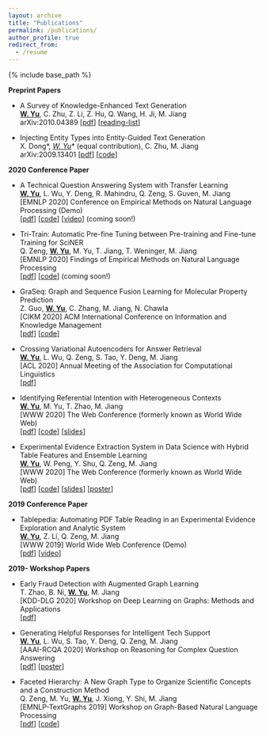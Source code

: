 ```yaml
---
layout: archive
title: "Publications"
permalink: /publications/
author_profile: true
redirect_from:
  - /resume
---
```


{% include base_path %}

**Preprint Papers**

* A Survey of Knowledge-Enhanced Text Generation <br>
  **<u>W. Yu</u>**, C. Zhu, Z. Li, Z. Hu, Q. Wang, H. Ji, M. Jiang <br>
  arXiv:2010.04389 \[[pdf](https://arxiv.org/abs/2010.04389)\] \[[reading-list](https://github.com/wyu97/KENLG-Reading/blob/master/README.md)\]

* Injecting Entity Types into Entity-Guided Text Generation <br>
  X. Dong*, **<u>W. Yu*</u>** (equal contribution), C. Zhu, M. Jiang <br>
  arXiv:2009.13401 \[[pdf](https://arxiv.org/abs/2009.13401)\] \[[code](https://github.com/wyu97/InjType)\]


**2020 Conference Paper**

* A Technical Question Answering System with Transfer Learning <br>
  **<u>W. Yu</u>**, L. Wu, Y. Deng, R. Mahindru, Q. Zeng, S. Guven, M. Jiang <br>
  [EMNLP 2020] Conference on Empirical Methods on Natural Language Processing  (Demo) <br>
  \[[pdf]()\] \[[code]()\] \[[video]()\] (coming soon!)

* Tri-Train: Automatic Pre-fine Tuning between Pre-training and Fine-tune Training for SciNER <br>
  Q. Zeng, **<u>W. Yu</u>**, M. Yu, T. Jiang, T. Weninger, M. Jiang <br>
  [EMNLP 2020] Findings of Empirical Methods on Natural Language Processing <br>
  \[[pdf]()\] \[[code]()\] (coming soon!)

* GraSeq: Graph and Sequence Fusion Learning for Molecular Property Prediction <br>
  Z. Guo, **<u>W. Yu</u>**, C. Zhang, M. Jiang, N. Chawla <br>
  [CIKM 2020] ACM International Conference on Information and Knowledge Management <br>
  \[[pdf](http://www.meng-jiang.com/pubs/graseq-cikm20/graseq-cikm20-paper.pdf)\]  \[[code](https://github.com/zhichunguo/GraSeq)\]

* Crossing Variational Autoencoders for Answer Retrieval <br>
  **<u>W. Yu</u>**, L. Wu, Q. Zeng, S. Tao, Y. Deng, M. Jiang <br>
  [ACL 2020] Annual Meeting of the Association for Computational Linguistics <br>
  \[[pdf](https://arxiv.org/pdf/2005.02557.pdf)\]

* Identifying Referential Intention with Heterogeneous Contexts <br>
  **<u>W. Yu</u>**, M. Yu, T. Zhao, M. Jiang <br>
  [WWW 2020] The Web Conference (formerly known as World Wide Web) <br>
  \[[pdf](/papers/C3_WWW_2020.pdf)\] \[[code](https://github.com/dmsquare/ReferInt)\] \[[slides](/slides/C3_WWW_2020.pdf)\]

* Experimental Evidence Extraction System in Data Science with Hybrid Table Features and Ensemble Learning <br>
  **<u>W. Yu</u>**, W. Peng, Y. Shu, Q. Zeng, M. Jiang <br>
  [WWW 2020] The Web Conference (formerly known as World Wide Web) <br>
  \[[pdf](/papers/C2_WWW_2020.pdf)\] \[[code](https://github.com/dmsquare/Tablepedia)\] \[[slides](/slides/C2_WWW_2020_slides.pdf)\] \[[poster](/poster/C2_WWW_2020_poster.pdf)\]

**2019 Conference Paper**

* Tablepedia: Automating PDF Table Reading in an Experimental Evidence Exploration and Analytic System <br>
  **<u>W. Yu</u>**, Z. Li, Q. Zeng, M. Jiang <br>
  [WWW 2019] World Wide Web Conference (Demo) <br>
  \[[pdf](/papers/C1_WWW_2019.pdf)\] \[[video](https://vimeo.com/310162310)\]

**2019- Workshop Papers**

* Early Fraud Detection with Augmented Graph Learning <br>
  T. Zhao, B. Ni, **<u>W. Yu</u>**, M. Jiang <br>
  [KDD-DLG 2020] Workshop on Deep Learning on Graphs: Methods and Applications <br>
  \[[pdf](https://tzhao.io/files/papers/DLG20_EarlyFraud.pdf)\]

* Generating Helpful Responses for Intelligent Tech Support <br>
  **<u>W. Yu</u>**, L. Wu, S. Tao, Y. Deng, Q. Zeng, M. Jiang <br>
  [AAAI-RCQA 2020] Workshop on Reasoning for Complex Question Answering <br>
  \[[pdf](/papers/W2_RCQA_2020.pdf)\] \[[poster](/poster/W2_RCQA_2020_poster.pdf)\]

* Faceted Hierarchy: A New Graph Type to Organize Scientific Concepts and a Construction Method <br>
  Q. Zeng, M. Yu, **<u>W. Yu</u>**, J. Xiong, Y. Shi, M. Jiang <br>
  [EMNLP-TextGraphs 2019] Workshop on Graph-Based Natural Language Processing <br>
  \[[pdf](https://www.aclweb.org/anthology/D19-5317.pdf)\] \[[code](https://github.com/QingkaiZeng/HiGrowth)\]


